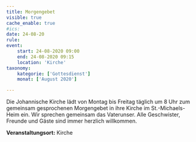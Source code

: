 ```yaml
---
title: Morgengebet
visible: true
cache_enable: true
#ics: 
date: 24-08-20
rule: 
event:
	start: 24-08-2020 09:00
	end: 24-08-2020 09:15
	location: 'Kirche'
taxonomy:
	kategorie: ['Gottesdienst']
	monat: ['August 2020']

---
```

Die Johannische Kirche lädt von Montag bis Freitag täglich um 8 Uhr zum gemeinsam gesprochenen Morgengebet in ihre Kirche im St.-Michaels-Heim ein. Wir sprechen gemeinsam das Vaterunser. Alle Geschwister, Freunde und Gäste sind immer herzlich willkommen.



**Veranstaltungsort:** Kirche

